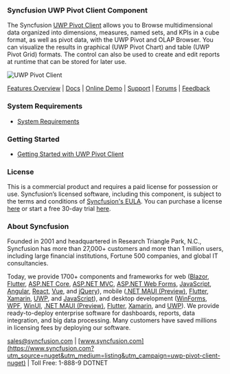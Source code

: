 ### Syncfusion UWP Pivot Client Component
The Syncfusion [UWP Pivot Client](https://www.syncfusion.com/uwp-ui-controls/pivot-client?utm_source=nuget&utm_medium=listing&utm_campaign=uwp-pivot-client-nuget) allows you to Browse multidimensional data organized into dimensions, measures, named sets, and KPIs in a cube format, as well as pivot data, with the UWP Pivot and OLAP Browser. You can visualize the results in graphical (UWP Pivot Chart) and table (UWP Pivot Grid) formats. The control can also be used to create and edit reports at runtime that can be stored for later use.

![UWP Pivot Client](https://cdn.syncfusion.com/nuget-readme/uwp/uwp-pivot-client.png)

[Features Overview](https://www.syncfusion.com/uwp-ui-controls/pivot-client?utm_source=nuget&utm_medium=listing&utm_campaign=uwp-pivot-client-nuget) | [Docs](https://help.syncfusion.com/uwp/pivot-client/overview?utm_source=nuget&utm_medium=listing&utm_campaign=uwp-pivot-client-nuget?utm_source=nuget&utm_medium=listing&utm_campaign=uwp-pivot-client-nuget) | [Online Demo](https://github.com/syncfusion/uwp-demos?utm_source=nuget&utm_medium=listing&utm_campaign=uwp-pivot-client-nuget) | [Support](https://www.syncfusion.com/support/directtrac/incidents/newincident?utm_source=nuget&utm_medium=listing&utm_campaign=uwp-pivot-client-nuget) | [Forums](https://www.syncfusion.com/forums/uwp?utm_source=nuget&utm_medium=listing&utm_campaign=uwp-pivot-client-nuget) | [Feedback](https://www.syncfusion.com/feedback/uwp?utm_source=nuget&utm_medium=listing&utm_campaign=uwp-pivot-client-nuget)

### System Requirements

* [System Requirements](https://help.syncfusion.com/uwp/installation-and-upgrade/system-requirements?utm_source=nuget&utm_medium=listing&utm_campaign=uwp-pivot-client-nuget)

### Getting Started

* [Getting Started with UWP Pivot Client](https://help.syncfusion.com/uwp/pivot-client/overview?utm_source=nuget&utm_medium=listing&utm_campaign=uwp-pivot-client-nuget?utm_source=nuget&utm_medium=listing&utm_campaign=uwp-pivot-client-nuget)

### License

This is a commercial product and requires a paid license for possession or use. Syncfusion’s licensed software, including this component, is subject to the terms and conditions of [Syncfusion's EULA](https://www.syncfusion.com/eula/es/?utm_source=nuget&utm_medium=listing&utm_campaign=uwp-pivot-client-nuget). You can purchase a license [here](https://www.syncfusion.com/sales/products?utm_source=nuget&utm_medium=listing&utm_campaign=uwp-pivot-client-nuget) or start a free 30-day trial [here](https://www.syncfusion.com/account/manage-trials/start-trials?utm_source=nuget&utm_medium=listing&utm_campaign=uwp-pivot-client-nuget).

### About Syncfusion

Founded in 2001 and headquartered in Research Triangle Park, N.C., Syncfusion has more than 27,000+ customers and more than 1 million users, including large financial institutions, Fortune 500 companies, and global IT consultancies.
 
Today, we provide 1700+ components and frameworks for web ([Blazor](https://www.syncfusion.com/blazor-components?utm_source=nuget&utm_medium=listing&utm_campaign=uwp-pivot-client-nuget), [Flutter](https://www.syncfusion.com/flutter-widgets?utm_source=nuget&utm_medium=listing&utm_campaign=uwp-pivot-client-nuget), [ASP.NET Core](https://www.syncfusion.com/aspnet-core-ui-controls?utm_source=nuget&utm_medium=listing&utm_campaign=uwp-pivot-client-nuget), [ASP.NET MVC](https://www.syncfusion.com/aspnet-mvc-ui-controls?utm_source=nuget&utm_medium=listing&utm_campaign=uwp-pivot-client-nuget), [ASP.NET Web Forms](https://www.syncfusion.com/jquery/aspnet-webforms-ui-controls?utm_source=nuget&utm_medium=listing&utm_campaign=uwp-pivot-client-nuget), [JavaScript](https://www.syncfusion.com/javascript-ui-controls?utm_source=nuget&utm_medium=listing&utm_campaign=uwp-pivot-client-nuget), [Angular](https://www.syncfusion.com/angular-ui-components?utm_source=nuget&utm_medium=listing&utm_campaign=uwp-pivot-client-nuget), [React](https://www.syncfusion.com/react-ui-components?utm_source=nuget&utm_medium=listing&utm_campaign=uwp-pivot-client-nuget), [Vue](https://www.syncfusion.com/vue-ui-components?utm_source=nuget&utm_medium=listing&utm_campaign=uwp-pivot-client-nuget), and [jQuery](https://www.syncfusion.com/jquery-ui-widgets?utm_source=nuget&utm_medium=listing&utm_campaign=uwp-pivot-client-nuget)), mobile ([.NET MAUI (Preview)](https://www.syncfusion.com/maui-controls?utm_source=nuget&utm_medium=listing&utm_campaign=uwp-pivot-client-nuget), [Flutter](https://www.syncfusion.com/flutter-widgets?utm_source=nuget&utm_medium=listing&utm_campaign=uwp-pivot-client-nuget), [Xamarin](https://www.syncfusion.com/xamarin-ui-controls?utm_source=nuget&utm_medium=listing&utm_campaign=uwp-pivot-client-nuget), [UWP](https://www.syncfusion.com/uwp-ui-controls?utm_source=nuget&utm_medium=listing&utm_campaign=uwp-pivot-client-nuget), and [JavaScript](https://www.syncfusion.com/javascript-ui-controls?utm_source=nuget&utm_medium=listing&utm_campaign=uwp-pivot-client-nuget)), and desktop development ([WinForms](https://www.syncfusion.com/winforms-ui-controls?utm_source=nuget&utm_medium=listing&utm_campaign=uwp-pivot-client-nuget), [WPF](https://www.syncfusion.com/wpf-controls?utm_source=nuget&utm_medium=listing&utm_campaign=uwp-pivot-client-nuget), [WinUI](https://www.syncfusion.com/winui-controls?utm_source=nuget&utm_medium=listing&utm_campaign=uwp-pivot-client-nuget), [.NET MAUI (Preview)](https://www.syncfusion.com/maui-controls?utm_source=nuget&utm_medium=listing&utm_campaign=uwp-pivot-client-nuget), [Flutter](https://www.syncfusion.com/flutter-widgets?utm_source=nuget&utm_medium=listing&utm_campaign=uwp-pivot-client-nuget), [Xamarin](https://www.syncfusion.com/xamarin-ui-controls?utm_source=nuget&utm_medium=listing&utm_campaign=uwp-pivot-client-nuget), and [UWP](https://www.syncfusion.com/uwp-ui-controls?utm_source=nuget&utm_medium=listing&utm_campaign=uwp-pivot-client-nuget)). We provide ready-to-deploy enterprise software for dashboards, reports, data integration, and big data processing. Many customers have saved millions in licensing fees by deploying our software.

[sales@syncfusion.com](mailto:sales@syncfusion.com?Subject=Syncfusion%20UWP%20Pivot%20Client-%20NuGet) | [www.syncfusion.com](https://www.syncfusion.com?utm_source=nuget&utm_medium=listing&utm_campaign=uwp-pivot-client-nuget) | Toll Free: 1-888-9 DOTNET
